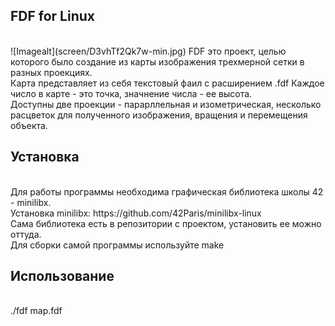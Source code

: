 <h2>FDF for Linux</h2><br>
![Imagealt](screen/D3vhTf2Qk7w-min.jpg)
FDF это проект, целью которого было создание из карты изображения трехмерной сетки в разных проекциях.<br>
Карта представляет из себя текстовый фаил с расширением .fdf Каждое число в карте - это точка, значнение числа - ее высота.<br>
Доступны две проекции - парарллельная и изометрическая, несколько расцветок для полученного изображения, вращения и перемещения объекта.<br>
<h2>Установка</h2><br>
Для работы программы необходима графическая библиотека школы 42 - minilibx.<br>
Установка minilibx: https://github.com/42Paris/minilibx-linux<br>
Сама библиотека есть в репозитории с проектом, установить ее можно оттуда.<br>
Для сборки самой программы используйте make<br>
<h2>Использование</h2><br>
./fdf map.fdf<br>
